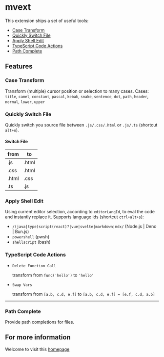 # mvext

This extension ships a set of useful tools:

- [Case Transform](#case-transform)
- [Quickly Switch File](#quickly-switch-file)
- [Apply Shell Edit](#apply-shell-edit)
- [TypeScript Code Actions](#typescript-code-actions)
- [Path Complete](#path-complete)

## Features

### Case Transform

Transform (multiple) cursor position or selection to many cases. Cases: `title`, `camel`, `constant`, `pascal`, `kebab`, `snake`, `sentence`, `dot`, `path`, `header`, `normal`, `lower`, `upper`

### Quickly Switch File

Quickly switch you source file between `.js/.css/.html` or `.js/.ts` (shortcut `alt+o`).

#### Switch File

| from  | to    |
| ----- | ----- |
| .js   | .html |
| .css  | .html |
| .html | .css  |
| .ts   | .js   |

### Apply Shell Edit

Using current editor selection, according to `editorLangId`, to eval the code and instantly replace it. Supports language ids (shortcut `ctrl+alt+s`):

- `/(java|type)script(react)?|vue|svelte|markdown|mdx/` (Node.js | Deno | Bun.js)
- `powershell` (pwsh)
- `shellscript` (bash)

### TypeScript Code Actions

- `Delete Function Call`

  transform from `func('hello')` to `'hello'`

- `Swap Vars`

  transform from `[a.b, c.d, e.f]` to `[a.b, c.d, e.f] = [e.f, c.d, a.b]`

---

### Path Complete

Provide path completions for files.

## For more information

Welcome to visit this [homepage](https://github.com/xingqingxyz/mvext)
